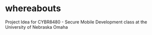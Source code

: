 # whereabouts
Project Idea for CYBR8480 - Secure Mobile Development class at the University of Nebraska Omaha
